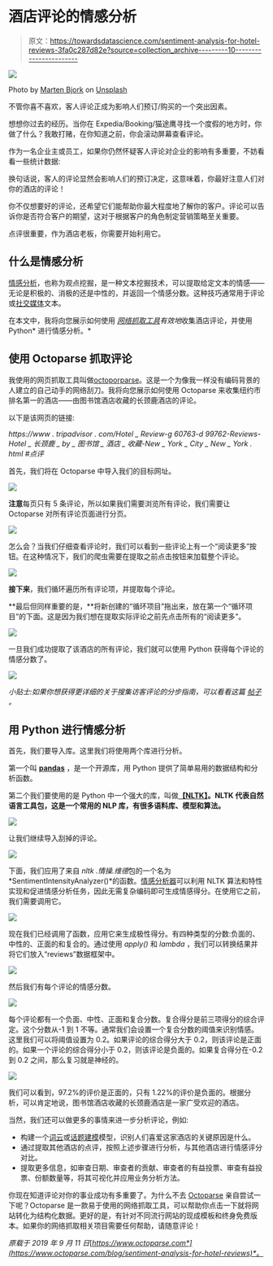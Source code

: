 # 酒店评论的情感分析

> 原文：<https://towardsdatascience.com/sentiment-analysis-for-hotel-reviews-3fa0c287d82e?source=collection_archive---------10----------------------->

![](img/d04b1ccf0656460783da753b89544e75.png)

Photo by [Marten Bjork](https://unsplash.com/@martenbjork?utm_source=unsplash&utm_medium=referral&utm_content=creditCopyText) on [Unsplash](https://unsplash.com/search/photos/hotel-review?utm_source=unsplash&utm_medium=referral&utm_content=creditCopyText)

不管你喜不喜欢，客人评论正成为影响人们预订/购买的一个突出因素。

想想你过去的经历。当你在 Expedia/Booking/猫途鹰寻找一个度假的地方时，你做了什么？我敢打赌，在你知道之前，你会滚动屏幕查看评论。

作为一名企业主或员工，如果你仍然怀疑客人评论对企业的影响有多重要，不妨看看一些统计数据:

换句话说，客人的评论显然会影响人们的预订决定，这意味着，你最好注意人们对你的酒店的评论！

你不仅想要好的评论，还希望它们能帮助你最大程度地了解你的客户。评论可以告诉你是否符合客户的期望，这对于根据客户的角色制定营销策略至关重要。

点评很重要，作为酒店老板，你需要开始利用它。

## **什么是情感分析**

[情感分析](https://en.wikipedia.org/wiki/Sentiment_analysis)，也称为观点挖掘，是一种文本挖掘技术，可以提取给定文本的情感——无论是积极的、消极的还是中性的，并返回一个情感分数。这种技巧通常用于评论或[社交媒体](https://www.octoparse.com/blog/top-5-social-media-scraping-tools-for-2018)文本。

在本文中，我将向您展示如何使用 [*网络抓取工具*](https://www.octoparse.com/blog/top-20-web-crawling-tools-for-extracting-web-data)*有效地*收集酒店评论，并使用 Python* 进行情感分析。*

## **使用 Octoparse 抓取评论**

我使用的网页抓取工具叫做[octoporparse](https://www.octoparse.com/Download)。这是一个为像我一样没有编码背景的人建立的自己动手的网络刮刀。我将向您展示如何使用 Octoparse 来收集纽约市排名第一的酒店——由图书馆酒店收藏的长颈鹿酒店的评论。

以下是该网页的链接:

*https://www . tripadvisor . com/Hotel _ Review-g 60763-d 99762-Reviews-Hotel _ 长颈鹿 _ by _ 图书馆 _ 酒店 _ 收藏-New _ York _ City _ New _ York . html #点评*

首先，我们将在 Octoparse 中导入我们的目标网址。

![](img/31573030d1a65a61fbd5e375cc6c1f55.png)

**注意**每页只有 5 条评论，所以如果我们需要浏览所有评论，我们需要让 Octoparse 对所有评论页面进行分页。

![](img/83dcd20f530db9ad34dd1f7390d88561.png)

怎么会？当我们仔细查看评论时，我们可以看到一些评论上有一个“阅读更多”按钮。在这种情况下，我们的爬虫需要在提取之前点击按钮来加载整个评论。

![](img/606256c738a8e7d183f4412f9b3110a3.png)

**接下来**，我们循环遍历所有评论项，并提取每个评论。

**最后但同样重要的是，**将新创建的“循环项目”拖出来，放在第一个“循环项目”的下面。这是因为我们想在提取实际评论之前先点击所有的“阅读更多”。

![](img/33461024f8814e66bfcc4f26a622da68.png)

一旦我们成功提取了该酒店的所有评论，我们就可以使用 Python 获得每个评论的情感分数了。

![](img/f71242c986483eebbdd849c33142d1f4.png)

*小贴士:如果你想获得更详细的关于搜集访客评论的分步指南，可以看看这篇* [*帖子*](https://helpcenter.octoparse.com/hc/en-us/articles/360028185851-Scrape-reviews-from-Trustpilot) *。*

## **用 Python 进行情感分析**

首先，我们要导入库。这里我们将使用两个库进行分析。

第一个叫 [**pandas**](https://pandas.pydata.org/) ，是一个开源库，用 Python 提供了简单易用的数据结构和分析函数。

第二个我们要使用的是 Python 中一个强大的库，叫做[**【NLTK】**](https://www.nltk.org/)**。NLTK 代表自然语言工具包，这是一个常用的 NLP 库，有很多语料库、模型和算法。**

![](img/0a3a312582c1c59c22a6c16b188a8090.png)

让我们继续导入刮掉的评论。

![](img/02aa0ec4035ffd4500604188216627b8.png)

下面，我们应用了来自 *nltk .情操.维德*包的一个名为*SentimentIntensityAnalyzer()*的函数。[情感分析器](https://www.nltk.org/api/nltk.sentiment.html)可以利用 NLTK 算法和特性实现和促进情感分析任务，因此无需复杂编码即可生成情感得分。在使用它之前，我们需要调用它。

![](img/5bf44dc96567b346e5d654a59da6d3bb.png)

现在我们已经调用了函数，应用它来生成极性得分。有四种类型的分数:负面的、中性的、正面的和复合的。通过使用 *apply()* 和 *lambda* ，我们可以转换结果并将它们放入“reviews”数据框架中。

![](img/da55ccdf3043ee6f5d3ffdce98a393ef.png)

然后我们有每个评论的情感分数。

![](img/c0fdecd75152cc6d6d6061372c490cbc.png)

每个评论都有一个负面、中性、正面和复合分数。复合得分是前三项得分的综合评定。这个分数从-1 到 1 不等。通常我们会设置一个复合分数的阈值来识别情感。这里我们可以将阈值设置为 0.2。如果评论的综合得分大于 0.2，则该评论是正面的。如果一个评论的综合得分小于 0.2，则该评论是负面的。如果复合得分在-0.2 到 0.2 之间，那么复习就是神经的。

![](img/124b1165dcad1406c424558494261d8a.png)

我们可以看到，97.2%的评价是正面的，只有 1.22%的评价是负面的。根据分析，可以肯定地说，图书馆酒店收藏的长颈鹿酒店是一家广受欢迎的酒店。

当然，我们还可以做更多的事情来进一步分析评论，例如:

*   构建一个[词云](https://wordart.com/)或[话题建模](https://en.wikipedia.org/wiki/Topic_model)模型，识别人们喜爱这家酒店的关键原因是什么。
*   通过提取其他酒店的点评，按照上述步骤进行分析，与其他酒店进行情感评分对比。
*   提取更多信息，如审查日期、审查者的贡献、审查者的有益投票、审查有益投票、份额数量等，将其可视化并应用业务分析方法。

你现在知道评论对你的事业成功有多重要了。为什么不去 [Octoparse](https://www.octoparse.com/blog/big-announcement-web-scraping-template-take-away) 亲自尝试一下呢？Octoparse 是一款易于使用的网络抓取工具，可以帮助你点击一下就将网站转化为结构化数据。更好的是，有针对不同流行网站的现成模板和终身免费版本。如果你的网络抓取相关项目需要任何帮助，请随意评论！

*原载于 2019 年 9 月 11 日*[*https://www.octoparse.com*](https://www.octoparse.com/blog/sentiment-analysis-for-hotel-reviews)*。*